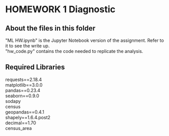 # HOMEWORK 1  Diagnostic 
  

## About the files in this folder
"ML HW.ipynb" is the Jupyter Notebook version of the assignment. Refer to it to see the write up.  
"hw_code.py" contains the code needed to replicate the analysis.  
  

## Required Libraries
requests==2.18.4  
matplotlib==3.0.0  
pandas==0.23.4  
seaborn==0.9.0  
sodapy  
census  
geopandas==0.4.1  
shapely==1.6.4.post2  
decimal==1.70  
census_area  
